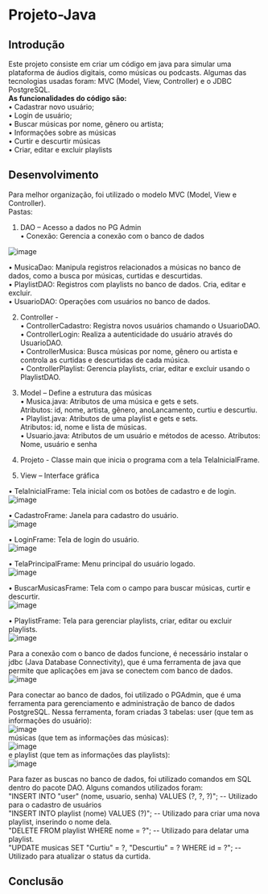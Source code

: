 # Projeto-Java
## Introdução
Este projeto consiste em criar um código em java para simular uma plataforma de áudios digitais, como músicas ou podcasts. Algumas das tecnologias usadas foram: MVC (Model, View, Controller) e o JDBC PostgreSQL.  
**As funcionalidades do código são:**  
•	Cadastrar novo usuário;   
•	Login de usuário;  
•	Buscar músicas por nome, gênero ou artista;  
•	Informações sobre as músicas  
•	Curtir e descurtir músicas  
•	Criar, editar e excluir playlists  

## Desenvolvimento
Para melhor organização, foi utilizado o modelo MVC (Model, View e Controller).  
Pastas:  
1.	DAO – Acesso a dados no PG Admin  
•	Conexão: Gerencia a conexão com o banco de dados

![image](https://github.com/user-attachments/assets/13b425d0-3c34-4848-a247-f1649cd0c61b)



  •	MusicaDao: Manipula registros relacionados a músicas no banco de dados, como a busca por músicas, curtidas e descurtidas.  
  •	PlaylistDAO: Registros com playlists no banco de dados. Cria, editar e excluir.  
  •	UsuarioDAO: Operações com usuários no banco de dados.  

2.	Controller -  
  •	ControllerCadastro: Registra novos usuários chamando o UsuarioDAO.  
  •	ControllerLogin: Realiza a autenticidade do usuário através do UsuarioDAO.  
  •	ControllerMusica: Busca músicas por nome, gênero ou artista e controla as curtidas e descurtidas de cada música.  
  •	ControllerPlaylist: Gerencia playlists, criar, editar e excluir usando o PlaylistDAO.

3.	Model – Define a estrutura das músicas  
  •	Musica.java: Atributos de uma música e gets e sets.  
Atributos: id, nome, artista, gênero, anoLancamento, curtiu e descurtiu.  
  •	Playlist.java: Atributos de uma playlist e gets e sets.  
Atributos: id, nome e lista de músicas.  
  •	Usuario.java: Atributos de um usuário e métodos de acesso.
Atributos: Nome, usuário e senha  

   
4.	Projeto - Classe main que inicia o programa com a tela TelaInicialFrame.  

5.	View – Interface gráfica  

•	TelaInicialFrame: Tela inicial com os botões de cadastro e de login.  
   ![image](https://github.com/user-attachments/assets/db19d2f8-e0d6-40c0-a1da-a65b452a735f)  

•	CadastroFrame: Janela para cadastro do usuário.   
![image](https://github.com/user-attachments/assets/c3f7b85d-9de9-4f88-959b-9a8980fbc35b)  

•	LoginFrame: Tela de login do usuário.  
![image](https://github.com/user-attachments/assets/d9bbac98-5e0f-4d43-9ae7-386a2efb421b)  

•	TelaPrincipalFrame: Menu principal do usuário logado.   
![image](https://github.com/user-attachments/assets/74ea8b18-67e8-4719-a40f-caa91d830e7e)  

•	BuscarMusicasFrame: Tela com o campo para buscar músicas, curtir e descurtir.   
![image](https://github.com/user-attachments/assets/3d658a7e-1130-4b87-b6ee-638d172c68ce)  

•	PlaylistFrame: Tela para gerenciar playlists, criar, editar ou excluir playlists.  
![image](https://github.com/user-attachments/assets/d5b32929-da2e-4bb9-a466-adbdcf3fe5fb)  

 

Para a conexão com o banco de dados funcione, é necessário instalar o jdbc (Java Database Connectivity), que é uma ferramenta de java que permite que aplicações em java se conectem com banco de dados.  
![image](https://github.com/user-attachments/assets/176d8676-3f27-4dc2-a9f1-eebdda8e8303)  

Para conectar ao banco de dados, foi utilizado o PGAdmin, que é uma ferramenta para gerenciamento e administração de banco de dados PostgreSQL. Nessa ferramenta, foram criadas 3 tabelas: user (que tem as informações do usuário):  
![image](https://github.com/user-attachments/assets/79bd1027-af64-4dcf-a225-8f945877e4fe)  
 músicas (que tem as informações das músicas):   
![image](https://github.com/user-attachments/assets/a702431d-1781-4ce4-842a-9e70918c2f0e)  
 e playlist (que tem as informações das playlists):  
 ![image](https://github.com/user-attachments/assets/0817714e-b3d3-4a01-b69d-01e18d6741f9)   

 Para fazer as buscas no banco de dados, foi utilizado comandos em SQL dentro do pacote DAO. Alguns comandos utilizados foram:  
 "INSERT INTO \"user\" (nome, usuario, senha) VALUES (?, ?, ?)"; -- Utilizado para o cadastro de usuários  
 "INSERT INTO playlist (nome) VALUES (?)"; -- Utilizado para criar uma nova playlist, inserindo o nome dela.  
 "DELETE FROM playlist WHERE nome = ?"; -- Utilizado para delatar uma playlist.  
 "UPDATE musicas SET \"Curtiu\" = ?, \"Descurtiu\" = ? WHERE id = ?"; -- Utilizado para atualizar o status da curtida.  
 
## Conclusão  


 


